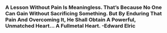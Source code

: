 ### A Lesson Without Pain Is Meaningless. That’s Because No One Can Gain Without Sacrificing Something. But By Enduring That Pain And Overcoming It, He Shall Obtain A Powerful, Unmatched Heart… A Fullmetal Heart.   -Edward Elric
 
<!--
**SlothShino/SlothShino** is a ✨ _special_ ✨ repository because its `README.md` (this file) appears on your GitHub profile.

Here are some ideas to get you started:

- 🔭 I’m currently working on ...
- 🌱 I’m currently learning ...
- 👯 I’m looking to collaborate on ...
- 🤔 I’m looking for help with ...
- 💬 Ask me about ...
- 📫 How to reach me: ...
- 😄 Pronouns: ...
- ⚡ Fun fact: ...
-->

